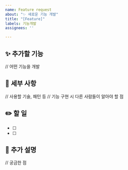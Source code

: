 ```yaml
---
name: Feature request
about: "✨ 새로운 기능 개발"
title: "[Feature]"
labels: 기능개발
assignees: ''

---
```


## ✨ 추가할 기능
// 어떤 기능을 개발

## 📃 세부 사항
// 사용할 기술, 패턴 등
// 기능 구현 시 다른 사람들이 알아야 할 점

## ✏️ 할 일
- [  ] 
- [  ] 

## 🙏 추가 설명
// 궁금한 점
